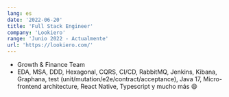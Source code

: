 ```yaml
---
lang: es
date: '2022-06-20'
title: 'Full Stack Engineer'
company: 'Lookiero'
range: 'Junio 2022 - Actualmente'
url: 'https://lookiero.com/'
---
```


- Growth & Finance Team
- EDA, MSA, DDD, Hexagonal, CQRS, CI/CD, RabbitMQ, Jenkins, Kibana, Graphana, test (unit/mutation/e2e/contract/acceptance), Java 17, Micro-frontend architecture, React Native, Typescript y mucho más 😄
